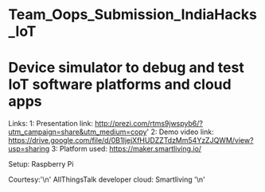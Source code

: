 # Team_Oops_Submission_IndiaHacks_IoT
Device simulator to debug and test  IoT software platforms and cloud apps
======================

Links:
1: Presentation link: http://prezi.com/rtms9jwspyb6/?utm_campaign=share&utm_medium=copy'
2: Demo video link: https://drive.google.com/file/d/0B1IjejXfHUDZZTdzMm54YzZJQWM/view?usp=sharing
3: Platform used: https://maker.smartliving.io/

Setup: Raspberry Pi

Courtesy:'\n'
AllThingsTalk developer cloud: Smartliving '\n' 
